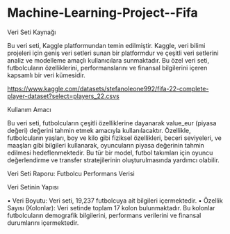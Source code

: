 # Machine-Learning-Project--Fifa
Veri Seti Kaynağı 

Bu veri seti, Kaggle platformundan temin edilmiştir. Kaggle, veri bilimi projeleri için geniş veri setleri sunan bir platformdur ve çeşitli veri setlerini analiz ve modelleme amaçlı kullanıcılara sunmaktadır. Bu özel veri seti, futbolcuların özelliklerini, performanslarını ve finansal bilgilerini içeren kapsamlı bir veri kümesidir.

https://www.kaggle.com/datasets/stefanoleone992/fifa-22-complete-player-dataset?select=players_22.csvs

Kullanım Amacı

Bu veri seti, futbolcuların çeşitli özelliklerine dayanarak value_eur (piyasa değeri) değerini tahmin etmek amacıyla kullanılacaktır. Özellikle, futbolcuların yaşları, boy ve kilo gibi fiziksel özellikleri, beceri seviyeleri, ve maaşları gibi bilgileri kullanarak, oyuncuların piyasa değerinin tahmin edilmesi hedeflenmektedir. Bu tür bir model, futbol takımları için oyuncu değerlendirme ve transfer stratejilerinin oluşturulmasında yardımcı olabilir.


Veri Seti Raporu: Futbolcu Performans Verisi

Veri Setinin Yapısı

•	Veri Boyutu: Veri seti, 19,237 futbolcuya ait bilgileri içermektedir.
•	Özellik Sayısı (Kolonlar): Veri setinde toplam 17 kolon bulunmaktadır. Bu kolonlar futbolcuların demografik bilgilerini, performans verilerini ve finansal durumlarını içermektedir.


